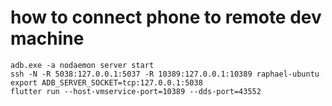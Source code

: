 # how to connect phone to remote dev machine
~~~
adb.exe -a nodaemon server start
ssh -N -R 5038:127.0.0.1:5037 -R 10389:127.0.0.1:10389 raphael-ubuntu
export ADB_SERVER_SOCKET=tcp:127.0.0.1:5038
flutter run --host-vmservice-port=10389 --dds-port=43552
~~~